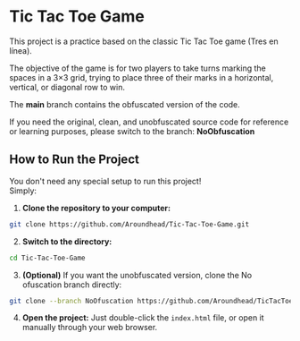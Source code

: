 # Tic Tac Toe Game

This project is a practice based on the classic Tic Tac Toe game (Tres en línea).

The objective of the game is for two players to take turns marking the spaces in a 3×3 grid, trying to place three of their marks in a horizontal, vertical, or diagonal row to win.

The **main** branch contains the obfuscated version of the code.

If you need the original, clean, and unobfuscated source code for reference or learning purposes, please switch to the branch:
**NoObfuscation**

## How to Run the Project

You don't need any special setup to run this project!  
Simply:

1. **Clone the repository to your computer:**
```bash
git clone https://github.com/Aroundhead/Tic-Tac-Toe-Game.git
```

2. **Switch to the directory:**
```bash
cd Tic-Tac-Toe-Game
```

3. **(Optional)** If you want the unobfuscated version, clone the No ofuscation branch directly:

```bash
git clone --branch NoOfuscation https://github.com/Aroundhead/TicTacToe-Game.git
```

4. **Open the project:**
Just double-click the `index.html` file, or open it manually through your web browser.

